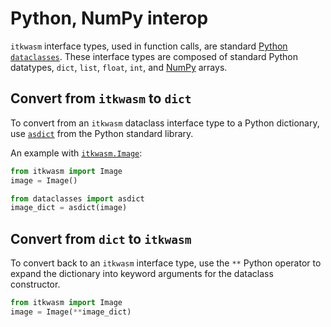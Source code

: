 # Python, NumPy interop

`itkwasm` interface types, used in function calls, are standard [Python `dataclasses`](https://docs.python.org/3/library/dataclasses.html). These interface types are composed of standard Python datatypes, `dict`, `list`, `float`, `int`, and [NumPy](https://numpy.org/) arrays.

## Convert from `itkwasm` to `dict`

To convert from an `itkwasm` dataclass interface type to a Python dictionary, use [`asdict`](https://docs.python.org/3/library/dataclasses.html#dataclasses.asdict) from the Python standard library.

An example with [`itkwasm.Image`](#itkwasm.image.Image):

```python
from itkwasm import Image
image = Image()

from dataclasses import asdict
image_dict = asdict(image)
```

## Convert from `dict` to `itkwasm`

To convert back to an `itkwasm` interface type, use the `**` Python operator to expand the dictionary into keyword arguments for the dataclass constructor.

```python
from itkwasm import Image
image = Image(**image_dict)
```